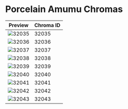 # Porcelain Amumu Chromas

| Preview | Chroma ID |
|---------|-----------|
| ![32035](https://raw.communitydragon.org/latest/plugins/rcp-be-lol-game-data/global/default/v1/champion-chroma-images/32/32035.png) | 32035 |
| ![32036](https://raw.communitydragon.org/latest/plugins/rcp-be-lol-game-data/global/default/v1/champion-chroma-images/32/32036.png) | 32036 |
| ![32037](https://raw.communitydragon.org/latest/plugins/rcp-be-lol-game-data/global/default/v1/champion-chroma-images/32/32037.png) | 32037 |
| ![32038](https://raw.communitydragon.org/latest/plugins/rcp-be-lol-game-data/global/default/v1/champion-chroma-images/32/32038.png) | 32038 |
| ![32039](https://raw.communitydragon.org/latest/plugins/rcp-be-lol-game-data/global/default/v1/champion-chroma-images/32/32039.png) | 32039 |
| ![32040](https://raw.communitydragon.org/latest/plugins/rcp-be-lol-game-data/global/default/v1/champion-chroma-images/32/32040.png) | 32040 |
| ![32041](https://raw.communitydragon.org/latest/plugins/rcp-be-lol-game-data/global/default/v1/champion-chroma-images/32/32041.png) | 32041 |
| ![32042](https://raw.communitydragon.org/latest/plugins/rcp-be-lol-game-data/global/default/v1/champion-chroma-images/32/32042.png) | 32042 |
| ![32043](https://raw.communitydragon.org/latest/plugins/rcp-be-lol-game-data/global/default/v1/champion-chroma-images/32/32043.png) | 32043 |